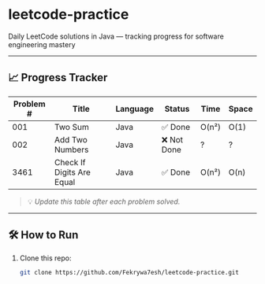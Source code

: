 # leetcode-practice

Daily LeetCode solutions in Java — tracking progress for software engineering mastery

---

## 📈 Progress Tracker

| Problem # | Title                     | Language | Status     | Time   | Space |
|-----------|---------------------------|----------|------------|--------|-------|
| 001       | Two Sum                   | Java     | ✅ Done    | O(n²)  | O(1)  |
| 002       | Add Two Numbers           | Java     | ❌ Not Done| ?      | ?     |
| 3461      | Check If Digits Are Equal | Java     | ✅ Done    | O(n²)  | O(n)  |

> 💡 *Update this table after each problem solved.*

---

## 🛠 How to Run

1. Clone this repo:  
   ```bash
   git clone https://github.com/Fekrywa7esh/leetcode-practice.git
